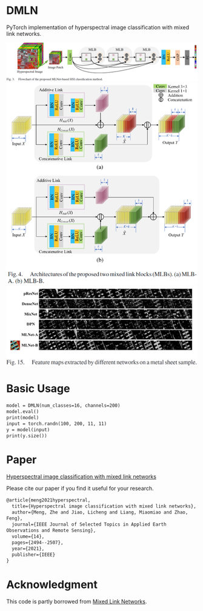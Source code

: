 # DMLN

PyTorch implementation of hyperspectral image classification with mixed link networks.

![1](fig/1.png)
![1](fig/2.png)
![1](fig/3.png)

# Basic Usage

```
model = DMLN(num_classes=16, channels=200)
model.eval()
print(model)
input = torch.randn(100, 200, 11, 11)
y = model(input)
print(y.size())
```

# Paper

[Hyperspectral image classification with mixed link networks](https://ieeexplore.ieee.org/abstract/document/9335013)

Please cite our paper if you find it useful for your research.

```
@article{meng2021hyperspectral,
  title={Hyperspectral image classification with mixed link networks},
  author={Meng, Zhe and Jiao, Licheng and Liang, Miaomiao and Zhao, Feng},
  journal={IEEE Journal of Selected Topics in Applied Earth Observations and Remote Sensing},
  volume={14},
  pages={2494--2507},
  year={2021},
  publisher={IEEE}
}
```

# Acknowledgment

This code is partly borrowed from [Mixed Link Networks](https://github.com/DeepInsight-PCALab/MixNet).
